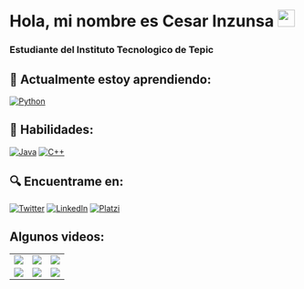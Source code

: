 # Hola, mi nombre es Cesar Inzunsa <img src="https://media.giphy.com/media/hvRJCLFzcasrR4ia7z/giphy.gif" width="30px">

### Estudiante del Instituto Tecnologico de Tepic

## 🌱 Actualmente estoy aprendiendo:
[![Python](https://img.shields.io/badge/Python-3776AB?style=for-the-badge&logo=Python&logoColor=white&labelColor=101010)]()

## 🔨 Habilidades:
[![Java](https://img.shields.io/badge/Java-007396?style=for-the-badge&logo=java&logoColor=white&labelColor=101010)]()
[![C++](https://img.shields.io/badge/C++-00599C?style=for-the-badge&logo=c%2B%2B&logoColor=white&labelColor=101010)]()

## 🔍 Encuentrame en:
[![Twitter](https://img.shields.io/badge/Twitter-@CesarInzunsa-1DA1F2?style=for-the-badge&logo=twitter&logoColor=white&labelColor=101010)](https://twitter.com/CesarInzunsa)
[![LinkedIn](https://img.shields.io/badge/LinkedIn-Cesar_Inzunsa-0077B5?style=for-the-badge&logo=linkedin&logoColor=white&labelColor=101010)](https://www.linkedin.com/in/CesarInzunsa)
[![Platzi](https://img.shields.io/badge/Platzi-Cesar_Inzunsa-98CA3F?style=for-the-badge&logo=Platzi&logoColor=white&labelColor=101010)](https://platzi.com/p/CesarInzunsa)

## Algunos videos:
<table style="width:100%">
  <tr>   
    <td>
    	<a href="https://youtu.be/kYBjR2pIjgI"> <img src="https://img.youtube.com/vi/kYBjR2pIjgI/maxresdefault.jpg"> </a>
	</td>
	<td>
	    <a href="https://youtu.be/EY5NXLv8nx4"> <img src="https://img.youtube.com/vi/EY5NXLv8nx4/maxresdefault.jpg"> </a>
	</td>
    <td>
		<a href="https://youtu.be/YhIVbOYJekA"> <img src="https://img.youtube.com/vi/YhIVbOYJekA/maxresdefault.jpg"> </a>
	</td>
  </tr>
  <tr>   
    <td>
    	<a href="https://youtu.be/YCoVI2GP-3Q"> <img src="https://img.youtube.com/vi/YCoVI2GP-3Q/maxresdefault.jpg"> </a>
	</td>
	<td>
		<a href="https://youtu.be/yW5ZeANpcx8"> <img src="https://img.youtube.com/vi/yW5ZeANpcx8/maxresdefault.jpg"> </a>
	</td>
    <td>
	    <a href="https://youtu.be/Ek6-3iO3GJ8"> <img src="https://img.youtube.com/vi/Ek6-3iO3GJ8/maxresdefault.jpg"> </a>
	</td>
  </tr>
</table>
